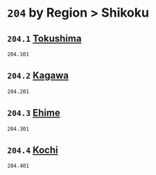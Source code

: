 # `204` by Region > Shikoku

## `204.1` [Tokushima](tokushima)
`204.101` [](tokushima/)

## `204.2` [Kagawa](kagawa)
`204.201` [](kagawa/)

## `204.3` [Ehime](ehime)
`204.301` [](ehime/)

## `204.4` [Kochi](kochi)
`204.401` [](kochi/)
